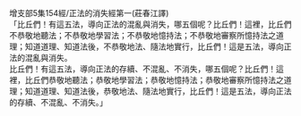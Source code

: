 增支部5集154經/正法的消失經第一(莊春江譯)  
「比丘們！有這五法，導向正法的混亂與消失，哪五個呢？比丘們！這裡，比丘們不恭敬地聽法；不恭敬地學習法；不恭敬地憶持法；不恭敬地審察所憶持法之道理；知道道理、知道法後，不恭敬地法、隨法地實行，比丘們！這是五法，導向正法的混亂與消失。  
比丘們！有這五法，導向正法的存續、不混亂、不消失，哪五個呢？比丘們！這裡，比丘們恭敬地聽法；恭敬地學習法；恭敬地憶持法；恭敬地審察所憶持法之道理；知道道理、知道法後，恭敬地法、隨法地實行，比丘們！這是五法，導向正法的存續、不混亂、不消失。」  
  
  
